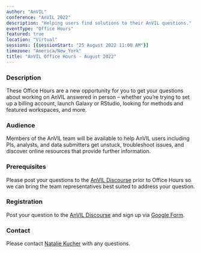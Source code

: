 ```yaml
---
author: "AnVIL"
conference: "AnVIL 2022"
description: "Helping users find solutions to their AnVIL questions."
eventType: "Office Hours"
featured: true
location: "Virtual"
sessions: [{sessionStart: "25 August 2022 11:00 AM"}]
timezone: "America/New_York"
title: "AnVIL Office Hours - August 2022"
---
```


<event-hero></event-hero>

### Description

These Office Hours are a new opportunity for you to get your questions about working on AnVIL answered in person – whether you’re trying to set up a billing account, launch Galaxy or RStudio, looking for methods and featured workspaces, and more.

### Audience

Members of the AnVIL team will be available to help AnVIL users including PIs, analysts, and data submitters get unstuck, troubleshoot issues, and discover online resources that provide further information.

### Prerequisites

Please post your questions to the [AnVIL Discourse](https://help.anvilproject.org/t/anvil-office-hours-25aug2022-11-am-et/134) prior to Office Hours so we can bring the team representatives best suited to address your question.

### Registration

Post your question to the [AnVIL Discourse](https://help.anvilproject.org/t/anvil-office-hours-25aug2022-11-am-et/134) and sign up via [Google Form](https://forms.gle/oFYbL7dJ9bXkbNpT8).

### Contact

Please contact [Natalie Kucher](mailto:nkucher3@jhu.edu) with any questions.
